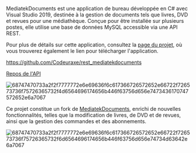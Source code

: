 MediatekDocuments est une application de bureau développée en C# avec Visual Studio 2019, destinée à la gestion de documents tels que livres, DVD et revues pour une médiathèque. Conçue pour être installée sur plusieurs postes, elle utilise une base de données MySQL accessible via une API REST.

Pour plus de détails sur cette application, consultez la [page du projet](https://bilel-dev.online/work/bloom-box/), où vous trouverez également le lien pour télécharger l'application.

https://github.com/Codeuraxe/rest_mediatekdocuments

[Repos de l'API](https://github.com/Codeuraxe/rest_mediatekdocuments)

![68747470733a2f2f7777772e6e69636f6c617366726572652e66722f726573736f75726365732f4d6564696174656b446f63756d656e7473436170747572652e6a7067](https://github.com/Codeuraxe/MediatekDocuments/assets/115351194/442520cd-102e-4f5d-a521-69f1f0851641)

Ce projet constitue un fork de [MediatekDocuments](https://github.com/CNED-SLAM/MediaTekDocuments), enrichi de nouvelles fonctionnalités, telles que la modification de livres, de DVD et de revues, ainsi que la gestion des commandes et des abonnements.

![68747470733a2f2f7777772e6e69636f6c617366726572652e66722f726573736f75726365732f6d6564696174656b446f63756d656e74734d63642e6a7067](https://github.com/Codeuraxe/MediatekDocuments/assets/115351194/69ba37c9-5475-4007-8577-9941a5282b7a)
